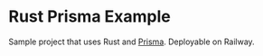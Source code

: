 # Rust Prisma Example

Sample project that uses Rust and [Prisma](https://prisma.brendonovich.dev/getting-started/installation). Deployable on Railway.
